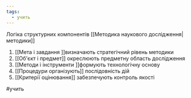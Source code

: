 ```yaml
---
tags:
  - учить
---
```


Логіка структурних компонентів [[Методика наукового дослідження|методики]]
1. [[Мета і завдання ]]визначають стратегічний рівень методики
2. [[Об'єкт і предмет]] окреслюють предметну область дослідження
3. [[Методи і інструменти ]]формують технологічну основу
4. [[Процедури організують]] послідовність дій
5. [[Критерії оцінювання]] забезпечують контроль якості

#учить